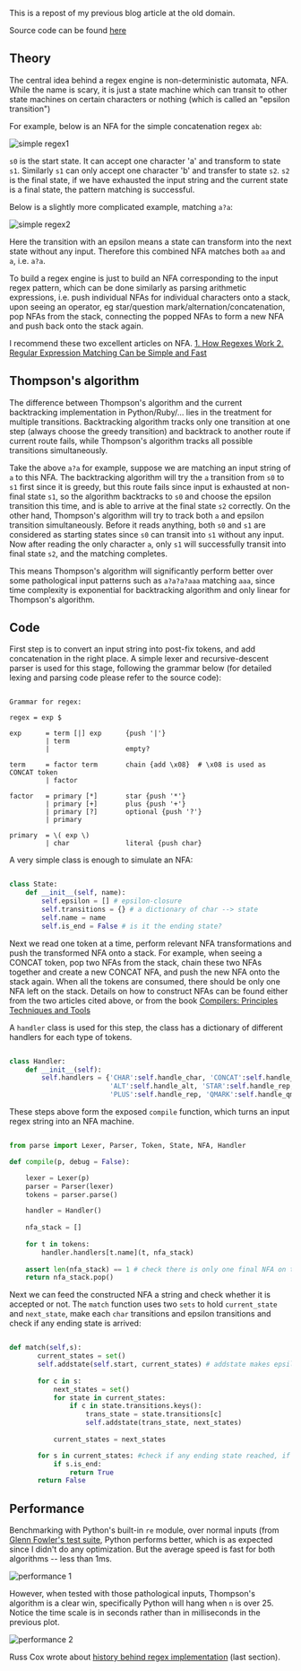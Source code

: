 <!-- 
.. link: 
.. description: 
.. tags: Code
.. date: 2014/05/18 22:26:11
.. title: Regex parsing: Thompson's algorithm
.. slug: regex-parsing-thompsons-algorithm
-->

This is a repost of my previous blog article at the old domain. 

Source code can be found [here](https://github.com/xysun/regex)

## Theory

The central idea behind a regex engine is non-deterministic automata, NFA. While the name is scary, it is just a state machine which can transit to other state machines on certain characters or nothing (which is called an "epsilon transition")

For example, below is an NFA for the simple concatenation regex `ab`: 

![simple regex1](/regex_pic/simple1.png)

`s0` is the start state. It can accept one character 'a' and transform to state `s1`. Similarly `s1` can only accept one character 'b' and transfer to state `s2`. `s2` is the final state, if we have exhausted the input string and the current state is a final state, the pattern matching is successful. 

Below is a slightly more complicated example, matching `a?a`: 

![simple regex2](/regex_pic/simple2.png)

Here the transition with an epsilon means a state can transform into the next state without any input. Therefore this combined NFA matches both `aa` and `a`, i.e. `a?a`. 

To build a regex engine is just to build an NFA corresponding to the input regex pattern, which can be done similarly as parsing arithmetic expressions, i.e. push individual NFAs for individual characters onto a stack, upon seeing an operator, eg star/question mark/alternation/concatenation, pop NFAs from the stack, connecting the popped NFAs to form a new NFA and push back onto the stack again. 

I recommend these two excellent articles on NFA. [1. How Regexes Work ](http://perl.plover.com/Regex/article.html) [2. Regular Expression Matching Can be Simple and Fast](http://swtch.com/~rsc/regexp/regexp1.html)

## Thompson's algorithm

The difference between Thompson's algorithm and the current backtracking implementation in Python/Ruby/... lies in the treatment for multiple transitions. Backtracking algorithm tracks only one transition at one step (always choose the greedy transition) and backtrack to another route if current route fails, while Thompson's algorithm tracks all possible transitions simultaneously. 

Take the above `a?a` for example, suppose we are matching an input string of `a` to this NFA. The backtracking algorithm will try the `a` transition from `s0` to `s1` first since it is greedy, but this route fails since input is exhausted at non-final state `s1`, so the algorithm backtracks to `s0` and choose the epsilon transition this time, and is able to arrive at the final state `s2` correctly. On the other hand, Thompson's algorithm will try to track both `a` and epsilon transition simultaneously. Before it reads anything, both `s0` and `s1` are considered as starting states since `s0` can transit into `s1` without any input. Now after reading the only character `a`, only `s1` will successfully transit into final state `s2`, and the matching completes. 

This means Thompson's algorithm will significantly perform better over some pathological input patterns such as `a?a?a?aaa` matching `aaa`, since time complexity is exponential for backtracking algorithm and only linear for Thompson's algorithm.

## Code

First step is to convert an input string into post-fix tokens, and add concatenation in the right place. A simple lexer and recursive-descent parser is used for this stage, following the grammar below (for detailed lexing and parsing code please refer to the source code):

```

Grammar for regex:

regex = exp $

exp      = term [|] exp      {push '|'}
         | term
         |                   empty?

term     = factor term       chain {add \x08}  # \x08 is used as CONCAT token
         | factor

factor   = primary [*]       star {push '*'}
         | primary [+]       plus {push '+'}
         | primary [?]       optional {push '?'}
         | primary

primary  = \( exp \)
         | char              literal {push char}

```

A very simple class is enough to simulate an NFA:

```python

class State:
    def __init__(self, name):
        self.epsilon = [] # epsilon-closure
        self.transitions = {} # a dictionary of char --> state
        self.name = name
        self.is_end = False # is it the ending state?


```

Next we read one token at a time, perform relevant NFA transformations and push the transformed NFA onto a stack. For example, when seeing a CONCAT token, pop two NFAs from the stack, chain these two NFAs together and create a new CONCAT NFA, and push the new NFA onto the stack again. When all the tokens are consumed, there should be only one  NFA left on the stack. Details on how to construct NFAs can be found either from the two articles cited above, or from the book [Compilers: Principles Techniques and Tools](http://www.amazon.com/Compilers-Principles-Techniques-Tools-Edition/dp/0321486811)

A `handler` class is used for this step, the class has a dictionary of different handlers for each type of tokens. 

```python

class Handler:
    def __init__(self):
        self.handlers = {'CHAR':self.handle_char, 'CONCAT':self.handle_concat,
                         'ALT':self.handle_alt, 'STAR':self.handle_rep,
                         'PLUS':self.handle_rep, 'QMARK':self.handle_qmark}

```

These steps above form the exposed `compile` function, which turns an input regex string into an NFA machine. 

```python

from parse import Lexer, Parser, Token, State, NFA, Handler

def compile(p, debug = False):

    lexer = Lexer(p)
    parser = Parser(lexer)
    tokens = parser.parse()

    handler = Handler()
    
    nfa_stack = []
    
    for t in tokens:
        handler.handlers[t.name](t, nfa_stack)
    
    assert len(nfa_stack) == 1 # check there is only one final NFA on the stack
    return nfa_stack.pop() 

```

Next we can feed the constructed NFA a string and check whether it is accepted or not. The `match` function uses two `sets` to hold `current_state` and `next_state`, make each `char` transitions and epsilon transitions and check if any ending state is arrived:

```python

def match(self,s):
       current_states = set()
       self.addstate(self.start, current_states) # addstate makes epsilon transitions
       
       for c in s:
           next_states = set()
           for state in current_states:
               if c in state.transitions.keys():
                   trans_state = state.transitions[c]
                   self.addstate(trans_state, next_states)
          
           current_states = next_states 

       for s in current_states: #check if any ending state reached, if so, return match
           if s.is_end:
               return True
       return False

```

## Performance

Benchmarking with Python's built-in `re` module, over normal inputs (from [Glenn Fowler's test suite](http://www2.research.att.com/~gsf/testregex/), Python performs better, which is as expected since I didn't do any optimization. But the average speed is fast for both algorithms -- less than 1ms.

![performance 1](/regex_pic/plot_normal.jpg)

However, when tested with those pathological inputs, Thompson's algorithm is a clear win, specifically Python will hang when `n` is over 25. Notice the time scale is in seconds rather than in milliseconds in the previous plot. 

![performance 2](/regex_pic/plot_path.jpg)

Russ Cox wrote about [history behind regex implementation](http://swtch.com/~rsc/regexp/regexp1.html) (last section).



